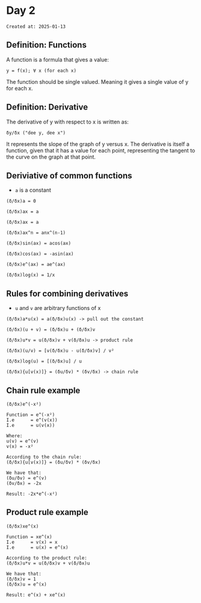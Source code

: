 # Day 2

```
Created at: 2025-01-13
```

## Definition: Functions

A function is a formula that gives a value:

```
y = f(x); ∀ x (for each x)
```

The function should be single valued. Meaning it gives a single value of y for
each x.

## Definition: Derivative

The derivative of y with respect to x is written as:

```
δy/δx ("dee y, dee x")
```

It represents the slope of the graph of y versus x. The derivative is itself a
function, given that it has a value for each point, representing the tangent
to the curve on the graph at that point.

## Deriviative of common functions

- `a` is a constant

```
(δ/δx)a = 0

(δ/δx)ax = a

(δ/δx)ax = a

(δ/δx)ax^n = anx^(n-1)

(δ/δx)sin(ax) = acos(ax)

(δ/δx)cos(ax) = -asin(ax)

(δ/δx)e^(ax) = ae^(ax)

(δ/δx)log(x) = 1/x
```

## Rules for combining derivatives

- `u` and `v` are arbitrary functions of x

```
(δ/δx)a*u(x) = a(δ/δx)u(x) -> pull out the constant

(δ/δx)(u + v) = (δ/δx)u + (δ/δx)v

(δ/δx)u*v = u(δ/δx)v + v(δ/δx)u -> product rule

(δ/δx)(u/v) = [v(δ/δx)u - u(δ/δx)v] / v²

(δ/δx)log(u) = [(δ/δx)u] / u

(δ/δx){u[v(x)]} = (δu/δv) * (δv/δx) -> chain rule
```

## Chain rule example

```
(δ/δx)e^(-x²)

Function = e^(-x²)
I.e      = e^(v(x))
I.e      = u(v(x))

Where:
u(v) = e^(v)
v(x) = -x²

According to the chain rule:
(δ/δx){u[v(x)]} = (δu/δv) * (δv/δx)

We have that:
(δu/δv) = e^(v)
(δv/δx) = -2x

Result: -2x*e^(-x²)
```

## Product rule example

```
(δ/δx)xe^(x)

Function = xe^(x)
I.e      = v(x) = x
I.e      = u(x) = e^(x)

According to the product rule:
(δ/δx)u*v = u(δ/δx)v + v(δ/δx)u

We have that:
(δ/δx)v = 1
(δ/δx)u = e^(x)

Result: e^(x) + xe^(x)
```
